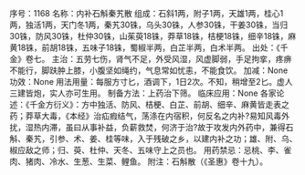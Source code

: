 序号：1168
名称：内补石斛秦艽散
组成：石斜1两，附子1两，天雄1两，桂心1两，独活1两，天门冬1两，秦艽30铢，乌头30铢，人参30铢，干姜30铢，当归30铢，防风30铢，杜仲30铢，山茱萸18铢，莽草18铢，桔梗18铢，细辛18铢，麻黄18铢，前胡18铢，五味子18铢，蜀椒半两，白芷半两，白术半两。
出处：《千金》卷七。
主治：五劳七伤，肾气不足，外受风湿，风虚脚弱，手足拘挛，疼痹不能行，脚趺肿上膝，小腹坚如绳约，气息常如忧恚，不能食饮。
加减：None
功效：None
用法用量：每服方寸匕，酒调下，1日2次。不知，稍增至2匕。虚人三建皆炮，实人亦可生用。
制备方法：上药治下筛。
临床应用：None
各家论述：《千金方衍义》：方中独活、防风、桔梗、白芷、前胡、细辛、麻黄皆走表之药；莽草大毒，《本经》治疝瘕结气，荡涤在内宿积，何反名之内补?易知风毒外扰，湿热内滞，虽曰从事补益，负薪救焚，何济于治?故于攻发内外药中，兼得石斛、秦艽，引参、术、姜、桂等味，入于残破之乡，以建内补之功；雄、附、乌、椒应敌之师；归、萸、杜仲、天冬、五味守上之员也。
用药禁忌：忌桃、李、雀肉、猪肉、冷水、生葱、生菜、鲤鱼。
附注：石斛散（《圣惠》卷十九）。
